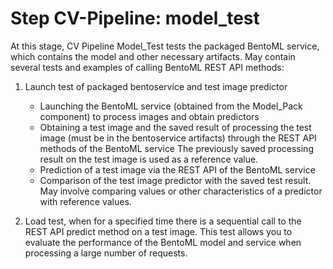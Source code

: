# Step CV-Pipeline: model_test

At this stage, CV Pipeline Model_Test tests the packaged BentoML service, which contains the model and other necessary artifacts.
May contain several tests and examples of calling BentoML REST API methods:
1. Launch test of packaged bentoservice and test image predictor
     - Launching the BentoML service (obtained from the Model_Pack component) to process images and obtain predictors
     - Obtaining a test image and the saved result of processing the test image (must be in the bentoservice artifacts) through the REST API methods of the BentoML service
       The previously saved processing result on the test image is used as a reference value.
     - Prediction of a test image via the REST API of the BentoML service
     - Comparison of the test image predictor with the saved test result. May involve comparing values or other characteristics of a predictor with reference values.

2. Load test, when for a specified time there is a sequential call to the REST API predict method on a test image.
    This test allows you to evaluate the performance of the BentoML model and service when processing a large number of requests.